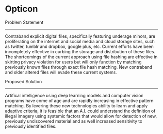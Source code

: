 # Opticon

Problem Statement

---
Contraband explicit digital files, specifically featuring underage minors, are proliferating on the internet and social media and cloud storage sites, such as twitter, tumblr and dropbox, google plus, etc. Current efforts have been incompletely effective in curbing the storage and distribution of these files. The shortcomings of the current approach using file hashing are effective in skirting privacy violation for users but will only function by matching previously known files through exact file hash matching. New contraband and older altered files will evade these current systems.  

Proposed Solution

---
Artifical intelligence using deep learning models and computer vision programs have come of age and are rapidly increasing in effective pattern matching. By levering these new technologies ability to learn and apply adaptive criteria, it is feasible that an A.I. could understand the definition of illegal imagery using systemic factors that would allow for detection of new, previously undiscovered material and as well increased sensitivity to previously identified files.